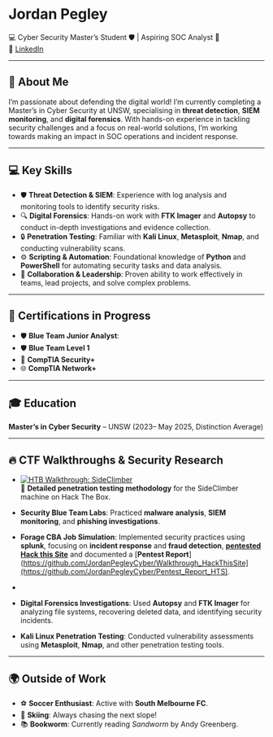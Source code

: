 # Jordan Pegley  
💻 Cyber Security Master’s Student 🛡️ | Aspiring SOC Analyst 🚀  
🔗 [LinkedIn](https://www.linkedin.com/in/jordan-pegley)  

---

## 🤖 About Me  
I’m passionate about defending the digital world! I’m currently completing a Master’s in Cyber Security at UNSW, specialising in **threat detection**, **SIEM monitoring**, and **digital forensics**. With hands-on experience in tackling security challenges and a focus on real-world solutions, I’m working towards making an impact in SOC operations and incident response.  

---

## 💻 Key Skills  
- 🛡️ **Threat Detection & SIEM**: Experience with log analysis and monitoring tools to identify security risks.  
- 🔍 **Digital Forensics**: Hands-on work with **FTK Imager** and **Autopsy** to conduct in-depth investigations and evidence collection.  
- 🔒 **Penetration Testing**: Familiar with **Kali Linux**, **Metasploit**, **Nmap**, and conducting vulnerability scans.  
- ⚙️ **Scripting & Automation**: Foundational knowledge of **Python** and **PowerShell** for automating security tasks and data analysis.  
- 🤝 **Collaboration & Leadership**: Proven ability to work effectively in teams, lead projects, and solve complex problems.  

---

## 📜 Certifications in Progress  
- 🛡️ **Blue Team Junior Analyst**:   
- 🛡️ **Blue Team Level 1**  
- 🔐 **CompTIA Security+**  
- 🌐 **CompTIA Network+**  

---

## 🎓 Education  
**Master’s in Cyber Security** – UNSW (2023– May 2025, Distinction Average)  

---

## 🔥 CTF Walkthroughs & Security Research  

- [![HTB Walkthrough: SideClimber](https://img.shields.io/badge/GitHub-HTB_Walkthrough_SideClimber-blue?style=flat&logo=github)](https://github.com/JordanPegleyCyber/HTB_Walkthrough_SideClimber/blob/main/Machine%20Side%20Climber.md)  
📌 **Detailed penetration testing methodology** for the SideClimber machine on Hack The Box.

- **Security Blue Team Labs**: Practiced **malware analysis**, **SIEM monitoring**, and **phishing investigations**.
- **Forage CBA Job Simulation**: Implemented security practices using **splunk**, focusing on **incident response** and **fraud detection**, [**pentested Hack this Site**](https://github.com/JordanPegleyCyber/Pentest_HackThisSite_Basic/blob/main/Pentest_Walkthrough_HTS.md) and documented a [**Pentest Report**](https://github.com/JordanPegleyCyber/Walkthrough_HackThisSite](https://github.com/JordanPegleyCyber/Pentest_Report_HTS).
- 
- **Digital Forensics Investigations**: Used **Autopsy** and **FTK Imager** for analyzing file systems, recovering deleted data, and identifying security incidents.  
- **Kali Linux Penetration Testing**: Conducted vulnerability assessments using **Metasploit**, **Nmap**, and other penetration testing tools.  

---

## 🌍 Outside of Work  
- ⚽ **Soccer Enthusiast**: Active with **South Melbourne FC**.  
- 🎿 **Skiing**: Always chasing the next slope!  
- 📚 **Bookworm**: Currently reading *Sandworm* by Andy Greenberg.  
